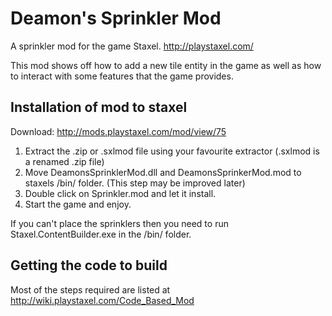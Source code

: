 # Deamon's Sprinkler Mod
A sprinkler mod for the game Staxel. http://playstaxel.com/

This mod shows off how to add a new tile entity in the game as well as how to interact with some features that the game provides.

## Installation of mod to staxel
Download: http://mods.playstaxel.com/mod/view/75

1. Extract the .zip or .sxlmod file using your favourite extractor (.sxlmod is a renamed .zip file)
2. Move DeamonsSprinklerMod.dll and DeamonsSprinkerMod.mod to staxels /bin/ folder. (This step may be improved later)
3. Double click on Sprinkler.mod and let it install.
4. Start the game and enjoy.

If you can't place the sprinklers then you need to run Staxel.ContentBuilder.exe in the /bin/ folder.

## Getting the code to build

Most of the steps required are listed at http://wiki.playstaxel.com/Code_Based_Mod
